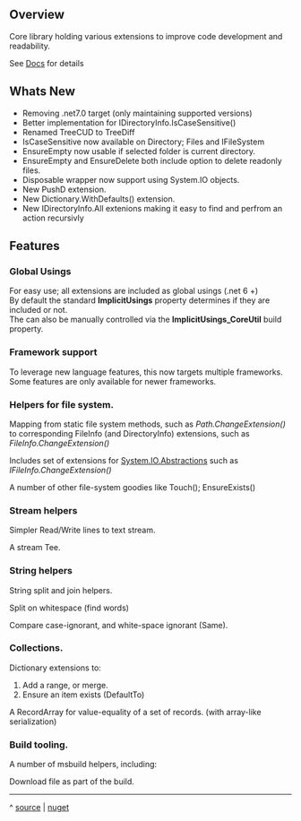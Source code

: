 ## Overview
Core library holding various extensions to improve code development and readability.

See [Docs](docs/Home.md) for details

## Whats New
- Removing .net7.0 target (only maintaining supported versions)
- Better implementation for IDirectoryInfo.IsCaseSensitive()
- Renamed TreeCUD to TreeDiff
- IsCaseSensitive now available on Directory; Files and IFileSystem
- EnsureEmpty now usable if selected folder is current directory.
- EnsureEmpty and EnsureDelete both include option to delete readonly files.
- Disposable wrapper now support using System.IO objects.
- New PushD extension.
- New Dictionary.WithDefaults() extension.
- New IDirectoryInfo.All extenions making it easy to find and perfrom an action recursivly

## Features

### Global Usings
For easy use; all extensions are included as global usings (.net 6 +)  
By default the standard __ImplicitUsings__ property determines if they are 
  included or not.  
The can also be manually controlled via the __ImplicitUsings_CoreUtil__ build property.

### Framework support 
To leverage new language features, this now targets multiple frameworks.  
Some features are only available for newer frameworks.

### Helpers for file system.

Mapping from static file system methods, such as _Path.ChangeExtension()_
to corresponding FileInfo (and DirectoryInfo) extensions, 
such as _FileInfo.ChangeExtension()_

Includes set of extensions for [System.IO.Abstractions](https://github.com/TestableIO/System.IO.Abstractions)
such as _IFileInfo.ChangeExtension()_

A number of other file-system goodies like Touch(); EnsureExists()

### Stream helpers

Simpler Read/Write lines to text stream.

A stream Tee.

### String helpers
String split and join helpers.

Split on whitespace (find words)

Compare case-ignorant, and white-space ignorant (Same).

### Collections.

Dictionary extensions to:
1.  Add a range, or merge.
2.  Ensure an item exists (DefaultTo)

A RecordArray for value-equality of a set of records.
(with array-like serialization)

### Build tooling.

A number of msbuild helpers, including:

Download file as part of the build.

---
^ [source](https://github.com/Dkowald/kwld.CoreUtil) | [nuget](https://www.nuget.org/packages/kwld.CoreUtil/)
